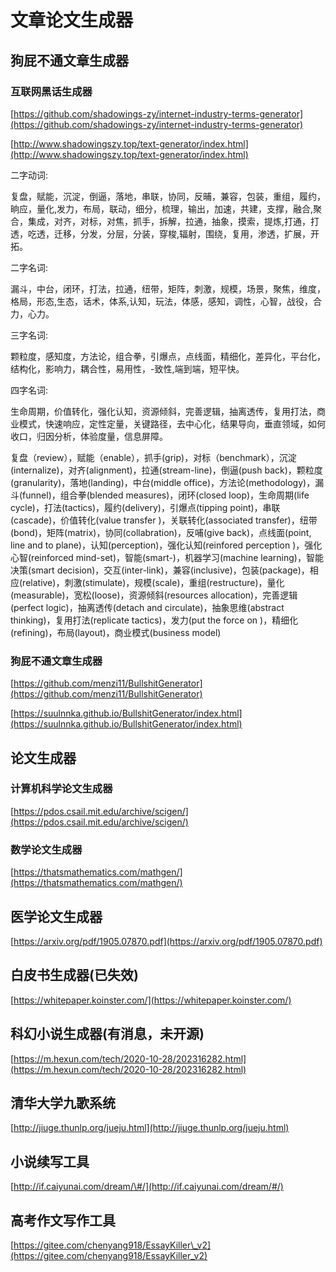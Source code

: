 # 文章论文生成器

## 狗屁不通文章生成器

### 互联网黑话生成器

[https://github.com/shadowings-zy/internet-industry-terms-generator](https://github.com/shadowings-zy/internet-industry-terms-generator)

[http://www.shadowingszy.top/text-generator/index.html](http://www.shadowingszy.top/text-generator/index.html)

二字动词:

复盘，赋能，沉淀，倒逼，落地，串联，协同，反晡，兼容，包装，重组，履约，晌应，量化,发力，布局，联动，细分，梳理，输出，加速，共建，支撑，融合,聚合，集成，对齐，对标，对焦，抓手，拆解，拉通，抽象，摸索，提炼,打通，打透，吃透，迁移，分发，分层，分装，穿梭,辐射，围绕，复用，渗透，扩展，开拓。

二字名词:

漏斗，中台，闭环，打法，拉通，纽带，矩阵，刺激，规模，场景，聚焦，维度，格局，形态,生态，话术，体系,认知，玩法，体感，感知，调性，心智，战役，合力，心力。

三字名词:

颗粒度，感知度，方法论，组合拳，引爆点，点线面，精细化，差异化，平台化，结构化，影响力，耦合性，易用性，-致性,端到端，短平快。

四字名词:

生命周期，价值转化，强化认知，资源倾斜，完善逻辑，抽离透传，复用打法，商业模式，快速响应，定性定量，关键路径，去中心化，结果导向，垂直领域，如何收口，归因分析，体验度量，信息屏障。​ 

复盘（review），赋能（enable），抓手\(grip\)，对标（benchmark），沉淀\(internalize\)，对齐\(alignment\)，拉通\(stream-line\)，倒逼\(push back\)，颗粒度\(granularity\)，落地\(landing\)，中台\(middle office\)，方法论\(methodology\)，漏斗\(funnel\)，组合拳\(blended measures\)，闭环\(closed loop\)，生命周期\(life cycle\)，打法\(tactics\)，履约\(delivery\)，引爆点\(tipping point\)，串联\(cascade\)，价值转化\(value transfer \)，关联转化\(associated transfer\)，纽带\(bond\)，矩阵\(matrix\)，协同\(collabration\)，反哺\(give back\)，点线面\(point, line and to plane\)，认知\(perception\)，强化认知\(reinfored perception \)，强化心智\(reinforced mind-set\)，智能\(smart-\)，机器学习\(machine learning\)，智能决策\(smart decision\)，交互\(inter-link\)，兼容\(inclusive\)，包装\(package\)，相应\(relative\)，刺激\(stimulate\)，规模\(scale\)，重组\(restructure\)，量化\(measurable\)，宽松\(loose\)，资源倾斜\(resources allocation\)，完善逻辑\(perfect logic\)，抽离透传\(detach and circulate\)，抽象思维\(abstract thinking\)，复用打法\(replicate tactics\)，发力\(put the force on \)，精细化\(refining\)，布局\(layout\)，商业模式\(business model\)​

### 狗屁不通文章生成器

[https://github.com/menzi11/BullshitGenerator](https://github.com/menzi11/BullshitGenerator)

[https://suulnnka.github.io/BullshitGenerator/index.html](https://suulnnka.github.io/BullshitGenerator/index.html)

## 论文生成器

### 计算机科学论文生成器

[https://pdos.csail.mit.edu/archive/scigen/](https://pdos.csail.mit.edu/archive/scigen/)

### 数学论文生成器

[https://thatsmathematics.com/mathgen/](https://thatsmathematics.com/mathgen/)

## 医学论文生成器

[https://arxiv.org/pdf/1905.07870.pdf](https://arxiv.org/pdf/1905.07870.pdf)

## 白皮书生成器\(已失效\)

[https://whitepaper.koinster.com/](https://whitepaper.koinster.com/)

## 科幻小说生成器\(有消息，未开源\)

[https://m.hexun.com/tech/2020-10-28/202316282.html](https://m.hexun.com/tech/2020-10-28/202316282.html)

## 清华大学九歌系统

[http://jiuge.thunlp.org/jueju.html​](http://jiuge.thunlp.org/jueju.html)

## 小说续写工具

[http://if.caiyunai.com/dream/\#/](http://if.caiyunai.com/dream/#/)

## 高考作文写作工具

[https://gitee.com/chenyang918/EssayKiller\_v2](https://gitee.com/chenyang918/EssayKiller_v2)


